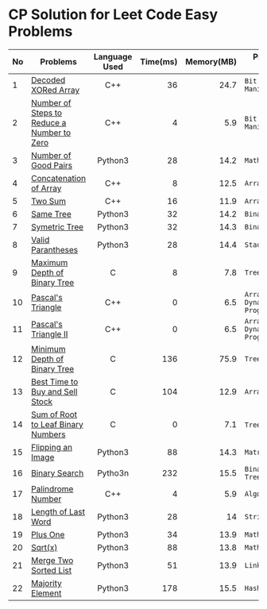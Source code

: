# CP Solution for Leet Code Easy Problems

|**No**| **Problems**      | **Language Used** | **Time(ms)** | **Memory(MB)** | **Problem Tags** |
| ---- | ----------------- |:--------:| --------:| ----------:| ---------- |
| 1 | [Decoded XORed Array](./Decoded_XORed_Array.cpp) | C++ | 36	| 24.7 | ```Bit Manipulation``` |
| 2 | [Number of Steps to Reduce a Number to Zero](./NumberOfStepsToReduceANumberToZero.cpp) | C++ | 4 | 5.9 | ```Bit Manipulation``` |
| 3 | [Number of Good Pairs](./NumberOfGoodPairs.py) | Python3 | 28 | 14.2 | ```Math``` |
| 4 | [Concatenation of Array](./ConcatenationArray.cpp)| C++ | 8 | 12.5 | ```Array``` |
| 5 | [Two Sum](./TwoSum.cpp) | C++ | 16 | 11.9 | ```Array``` |
| 6 | [Same Tree](./SameTree.py) | Python3 | 32 | 14.2 | ```Binary Tree``` |
| 7 | [Symetric Tree](./SymetricTree.py) | Python3 | 32 | 14.3 | ```Binary Tree``` |
| 8 | [Valid Parantheses](./ValidParantheses.py) | Python3 | 28 | 14.4 | ```Stack``` |
| 9 | [Maximum Depth of Binary Tree](./MaximumDepthOfBinaryTree.c) | C | 8 | 7.8 | ```Tree``` |
| 10 | [Pascal's Triangle](./PascalTriangle.cpp) | C++ | 0 | 6.5 | ```Array```  ```Dynamic Programming``` |
| 11 | [Pascal's Triangle II](./PascalTriangle2.cpp) | C++ | 0 | 6.5 | ```Array```  ```Dynamic Programming``` |
| 12 | [Minimum Depth of Binary Tree](./MinimumDepthOfBinaryTree.c) | C | 136 | 75.9 | ```Tree``` |
| 13 | [Best Time to Buy and Sell Stock](./BestTimeToBuyAndSellStock.c) | C | 104 | 12.9 | ```Array``` |
| 14 | [Sum of Root to Leaf Binary Numbers](./SumOfRootToLeafBinaryNumbers.c) | C | 0 | 7.1 | ```Tree``` ```DFS``` |
| 15 | [Flipping an Image](./FlippingAnImage.py) | Python3 | 88 | 14.3 | ```Matrix``` |
| 16 | [Binary Search](./BinarySearch.py) | Pytho3n | 232 | 15.5 | ```Binary Tree``` ```Tree``` |
| 17 | [Palindrome Number](./PalindromeNumber.cpp) | C++ | 4 | 5.9 | ```Algorithms``` |
| 18 | [Length of Last Word](./length_of_last_word.py) | Python3 | 28 | 14 | ```String``` |
| 19 | [Plus One](./plus_one.py) | Python3 | 34 | 13.9 | ```Math``` |
| 20 | [Sqrt(x)](./sqrt(x).py) | Python3 | 88 | 13.8 | ```Math``` |
| 21 | [Merge Two Sorted List](./MergeTwoSortedList.py) | Python3 | 51 | 13.9 | ```Linked List``` |
| 22 | [Majority Element](./majority_element.py) | Python3 | 178 | 15.5 | ```Hash Map``` |

